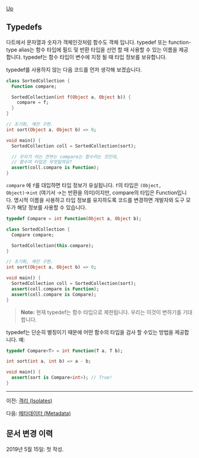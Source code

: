 [Up](./index.md)

##  Typedefs

다트에서 문자열과 숫자가 객체인것처럼 함수도 객체 입니다. typedef 또는 function-type alias는 함수 타입에 필드 및 반환 타입을 선언 할 때 사용할 수 있는 이름을 제공합니다. typedef는 함수 타입이 변수에 지정 될 때 타입 정보를 보유합니다.

typedef를 사용하지 않는 다음 코드를 먼저 생각해 보겠습니다.

```dart
class SortedCollection {
  Function compare;

  SortedCollection(int f(Object a, Object b)) {
    compare = f;
  }
}

// 초기화, 깨진 구현.
int sort(Object a, Object b) => 0;

void main() {
  SortedCollection coll = SortedCollection(sort);

  // 우리가 아는 전부는 compare는 함수라는 것인데,
  // 함수의 타입은 무엇일까요?
  assert(coll.compare is Function);
}
```

`compare` 에 `f`를 대입하면 타입 정보가 유실됩니다. `f`의 타입은 `(Object, Object)`→`int` (여기서 →는 반환을 의미)이지만, compare의 타입은 Function입니다. 명시적 이름을 사용하고 타입 정보를 유지하도록 코드를 변경하면 개발자와 도구 모두가 해당 정보를 사용할 수 있습니다.

```dart
typedef Compare = int Function(Object a, Object b);

class SortedCollection {
  Compare compare;

  SortedCollection(this.compare);
}

// 초기화, 깨진 구현.
int sort(Object a, Object b) => 0;

void main() {
  SortedCollection coll = SortedCollection(sort);
  assert(coll.compare is Function);
  assert(coll.compare is Compare);
}
```

> **Note:** 현재 typedef는 함수 타입으로 제한됩니다. 우리는 이것이 변하기를 기대합니다.

typedef는 단순히 별칭이기 때문에 어떤 함수의 타입을 검사 할 수있는 방법을 제공합니다. 예:

```dart
typedef Compare<T> = int Function(T a, T b);

int sort(int a, int b) => a - b;

void main() {
  assert(sort is Compare<int>); // True!
}
```

---

이전: [격리 (Isolates)](./Isolates.md)

다음: [메타데이터 (Metadata)](./metadata.md)

## 문서 변경 이력

2019년 5월 15일: 첫 작성.
